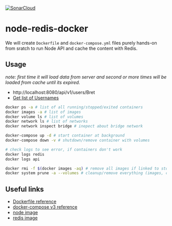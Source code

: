 [![SonarCloud](https://sonarcloud.io/images/project_badges/sonarcloud-white.svg)](https://sonarcloud.io/summary/new_code?id=petrugiurca_node-redis-docker)

# node-redis-docker

We will create `Dockerfile` and `docker-compose.yml` files purely hands-on from sratch to run Node API and cache the content with Redis.

## Usage
_note: first time it will load data from server and second or more times will be loaded from cache until its expired._


- http://localhost:8080/api/v1/users/Bret
- [Get list of Usernames](https://jsonplaceholder.typicode.com/users)

```sh
docker ps -a # list of all running/stopped/exited containers
docker images -a # list of images
docker volume ls # list of volumes
docker network ls # list of networks
docker network inspect bridge # inepect about bridge network

docker-compose up -d # start container at background
docker-compose down -v # shutdown/remove container with volumes

# check logs to see error, if containers don't work
docker logs redis
docker logs api

docker rmi -f $(docker images -aq) # remove all images if linked to stopped/removed containers
docker system prune -a --volumes # cleanup/remove everything (images, containers, volumes & etc) in one go
```

## Useful links
- [Dockerfile reference](https://docs.docker.com/engine/reference/builder/#from)
- [docker-compose v3 reference](https://docs.docker.com/compose/compose-file/compose-file-v3/)
- [node image](https://hub.docker.com/_/node?tab=tags)
- [redis image](https://hub.docker.com/_/redis?tab=tags)
